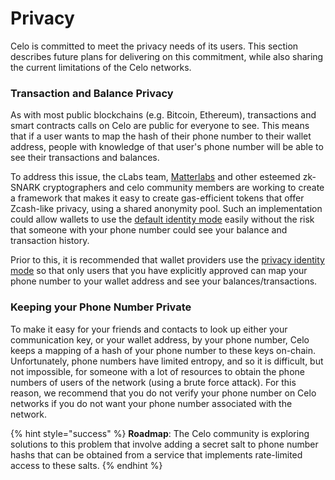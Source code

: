 # Privacy

Celo is committed to meet the privacy needs of its users. This section describes future plans for delivering on this commitment, while also sharing the current limitations of the Celo networks.

### Transaction and Balance Privacy

As with most public blockchains \(e.g. Bitcoin, Ethereum\), transactions and smart contracts calls on Celo are public for everyone to see. This means that if a user wants to map the hash of their phone number to their wallet address, people with knowledge of that user's phone number will be able to see their transactions and balances.

To address this issue, the cLabs team, [Matterlabs](https://matterlabs.dev) and other esteemed zk-SNARK cryptographers and celo community members are working to create a framework that makes it easy to create gas-efficient tokens that offer Zcash-like privacy, using a shared anonymity pool. Such an implementation could allow wallets to use the [default identity mode](identity/) easily without the risk that someone with your phone number could see your balance and transaction history.

Prior to this, it is recommended that wallet providers use the [privacy identity mode](identity/#privacy-mode) so that only users that you have explicitly approved can map your phone number to your wallet address and see your balances/transactions.

### Keeping your Phone Number Private

To make it easy for your friends and contacts to look up either your communication key, or your wallet address, by your phone number, Celo keeps a mapping of a hash of your phone number to these keys on-chain. Unfortunately, phone numbers have limited entropy, and so it is difficult, but not impossible, for someone with a lot of resources to obtain the phone numbers of users of the network \(using a brute force attack\). For this reason, we recommend that you do not verify your phone number on Celo networks if you do not want your phone number associated with the network.

{% hint style="success" %}
**Roadmap**: The Celo community is exploring solutions to this problem that involve adding a secret salt to phone number hashs that can be obtained from a service that implements rate-limited access to these salts.
{% endhint %}
